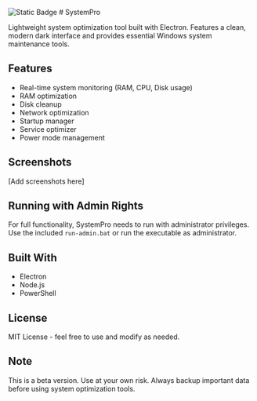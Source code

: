 ![Static Badge](https://img.shields.io/badge/SYSTEMPRO-ff6b6b?style=for-the-badge) # SystemPro

Lightweight system optimization tool built with Electron. Features a clean, modern dark interface and provides essential Windows system maintenance tools.

## Features
- Real-time system monitoring (RAM, CPU, Disk usage)
- RAM optimization
- Disk cleanup
- Network optimization
- Startup manager
- Service optimizer
- Power mode management

## Screenshots
[Add screenshots here]

## Running with Admin Rights
For full functionality, SystemPro needs to run with administrator privileges. Use the included `run-admin.bat` or run the executable as administrator.

## Built With
- Electron
- Node.js
- PowerShell

## License
MIT License - feel free to use and modify as needed.

## Note
This is a beta version. Use at your own risk. Always backup important data before using system optimization tools.
